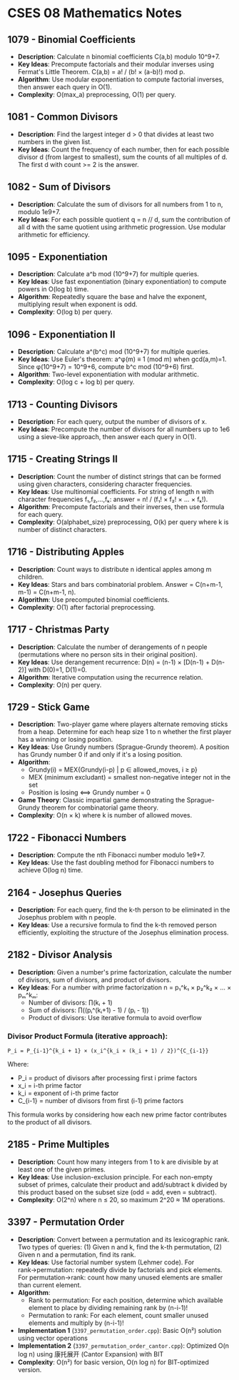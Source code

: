 # CSES 08 Mathematics Notes

## 1079 - Binomial Coefficients

- **Description**: Calculate n binomial coefficients C(a,b) modulo 10^9+7.
- **Key Ideas**: Precompute factorials and their modular inverses using Fermat's Little Theorem. C(a,b) = a! / (b! × (a-b)!) mod p.
- **Algorithm**: Use modular exponentiation to compute factorial inverses, then answer each query in O(1).
- **Complexity**: O(max_a) preprocessing, O(1) per query.

## 1081 - Common Divisors

- **Description**: Find the largest integer d > 0 that divides at least two numbers in the given list.
- **Key Ideas**: Count the frequency of each number, then for each possible divisor d (from largest to smallest), sum the counts of all multiples of d. The first d with count >= 2 is the answer.

## 1082 - Sum of Divisors

- **Description**: Calculate the sum of divisors for all numbers from 1 to n, modulo 1e9+7.
- **Key Ideas**: For each possible quotient q = n // d, sum the contribution of all d with the same quotient using arithmetic progression. Use modular arithmetic for efficiency.

## 1095 - Exponentiation

- **Description**: Calculate a^b mod (10^9+7) for multiple queries.
- **Key Ideas**: Use fast exponentiation (binary exponentiation) to compute powers in O(log b) time.
- **Algorithm**: Repeatedly square the base and halve the exponent, multiplying result when exponent is odd.
- **Complexity**: O(log b) per query.

## 1096 - Exponentiation II

- **Description**: Calculate a^(b^c) mod (10^9+7) for multiple queries.
- **Key Ideas**: Use Euler's theorem: a^φ(m) ≡ 1 (mod m) when gcd(a,m)=1. Since φ(10^9+7) = 10^9+6, compute b^c mod (10^9+6) first.
- **Algorithm**: Two-level exponentiation with modular arithmetic.
- **Complexity**: O(log c + log b) per query.

## 1713 - Counting Divisors

- **Description**: For each query, output the number of divisors of x.
- **Key Ideas**: Precompute the number of divisors for all numbers up to 1e6 using a sieve-like approach, then answer each query in O(1).

## 1715 - Creating Strings II

- **Description**: Count the number of distinct strings that can be formed using given characters, considering character frequencies.
- **Key Ideas**: Use multinomial coefficients. For string of length n with character frequencies f₁,f₂,...,fₖ: answer = n! / (f₁! × f₂! × ... × fₖ!).
- **Algorithm**: Precompute factorials and their inverses, then use formula for each query.
- **Complexity**: O(alphabet_size) preprocessing, O(k) per query where k is number of distinct characters.

## 1716 - Distributing Apples

- **Description**: Count ways to distribute n identical apples among m children.
- **Key Ideas**: Stars and bars combinatorial problem. Answer = C(n+m-1, m-1) = C(n+m-1, n).
- **Algorithm**: Use precomputed binomial coefficients.
- **Complexity**: O(1) after factorial preprocessing.

## 1717 - Christmas Party

- **Description**: Calculate the number of derangements of n people (permutations where no person sits in their original position).
- **Key Ideas**: Use derangement recurrence: D(n) = (n-1) × [D(n-1) + D(n-2)] with D(0)=1, D(1)=0.
- **Algorithm**: Iterative computation using the recurrence relation.
- **Complexity**: O(n) per query.

## 1729 - Stick Game

- **Description**: Two-player game where players alternate removing sticks from a heap. Determine for each heap size 1 to n whether the first player has a winning or losing position.
- **Key Ideas**: Use Grundy numbers (Sprague-Grundy theorem). A position has Grundy number 0 if and only if it's a losing position.
- **Algorithm**:
  - Grundy(i) = MEX{Grundy(i-p) | p ∈ allowed_moves, i ≥ p}
  - MEX (minimum excludant) = smallest non-negative integer not in the set
  - Position is losing ⟺ Grundy number = 0
- **Game Theory**: Classic impartial game demonstrating the Sprague-Grundy theorem for combinatorial game theory.
- **Complexity**: O(n × k) where k is number of allowed moves.

## 1722 - Fibonacci Numbers

- **Description**: Compute the nth Fibonacci number modulo 1e9+7.
- **Key Ideas**: Use the fast doubling method for Fibonacci numbers to achieve O(log n) time.

## 2164 - Josephus Queries

- **Description**: For each query, find the k-th person to be eliminated in the Josephus problem with n people.
- **Key Ideas**: Use a recursive formula to find the k-th removed person efficiently, exploiting the structure of the Josephus elimination process.

## 2182 - Divisor Analysis

- **Description**: Given a number's prime factorization, calculate the number of divisors, sum of divisors, and product of divisors.
- **Key Ideas**: For a number with prime factorization n = p₁^k₁ × p₂^k₂ × ... × pₘ^kₘ:
  - Number of divisors: ∏(kᵢ + 1)
  - Sum of divisors: ∏((pᵢ^(kᵢ+1) - 1) / (pᵢ - 1))
  - Product of divisors: Use iterative formula to avoid overflow

### Divisor Product Formula (iterative approach):

```
P_i = P_{i-1}^{k_i + 1} × (x_i^{k_i × (k_i + 1) / 2})^{C_{i-1}}
```

Where:

- P_i = product of divisors after processing first i prime factors
- x_i = i-th prime factor
- k_i = exponent of i-th prime factor
- C\_{i-1} = number of divisors from first (i-1) prime factors

This formula works by considering how each new prime factor contributes to the product of all divisors.

## 2185 - Prime Multiples

- **Description**: Count how many integers from 1 to k are divisible by at least one of the given primes.
- **Key Ideas**: Use inclusion-exclusion principle. For each non-empty subset of primes, calculate their product and add/subtract k divided by this product based on the subset size (odd = add, even = subtract).
- **Complexity**: O(2^n) where n ≤ 20, so maximum 2^20 ≈ 1M operations.

## 3397 - Permutation Order

- **Description**: Convert between a permutation and its lexicographic rank. Two types of queries: (1) Given n and k, find the k-th permutation, (2) Given n and a permutation, find its rank.
- **Key Ideas**: Use factorial number system (Lehmer code). For rank→permutation: repeatedly divide by factorials and pick elements. For permutation→rank: count how many unused elements are smaller than current element.
- **Algorithm**:
  - Rank to permutation: For each position, determine which available element to place by dividing remaining rank by (n-i-1)!
  - Permutation to rank: For each element, count smaller unused elements and multiply by (n-i-1)!
- **Implementation 1** (`3397_permutation_order.cpp`): Basic O(n²) solution using vector operations
- **Implementation 2** (`3397_permutation_order_cantor.cpp`): Optimized O(n log n) using 康托展开 (Cantor Expansion) with BIT
- **Complexity**: O(n²) for basic version, O(n log n) for BIT-optimized version.
